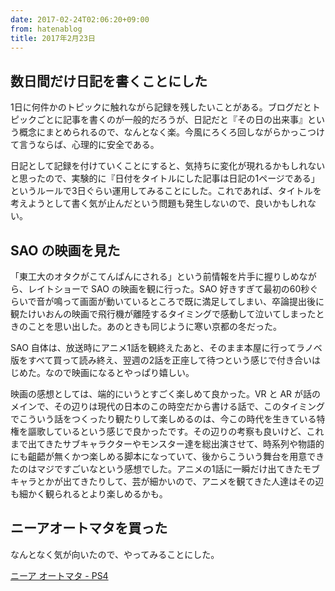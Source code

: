 ```yaml
---
date: 2017-02-24T02:06:20+09:00
from: hatenablog
title: 2017年2月23日
---
```


<h2>数日間だけ日記を書くことにした</h2>

<p>1日に何件かのトピックに触れながら記録を残したいことがある。ブログだとトピックごとに記事を書くのが一般的だろうが、日記だと『その日の出来事』という概念にまとめられるので、なんとなく楽。今風にろくろ回しながらかっこつけて言うならば、心理的に安全である。</p>

<p>日記として記録を付けていくことにすると、気持ちに変化が現れるかもしれないと思ったので、実験的に『日付をタイトルにした記事は日記の1ページである」というルールで3日ぐらい運用してみることにした。これであれば、タイトルを考えようとして書く気が止んだという問題も発生しないので、良いかもしれない。</p>

<h2>SAO の映画を見た</h2>

<p>「東工大のオタクがこてんぱんにされる」という前情報を片手に握りしめながら、レイトショーで SAO の映画を観に行った。SAO 好きすぎて最初の60秒ぐらいで音が鳴って画面が動いているところで既に満足してしまい、卒論提出後に観たけいおんの映画で飛行機が離陸するタイミングで感動して泣いてしまったときのことを思い出した。あのときも同じように寒い京都の冬だった。</p>

<p>SAO 自体は、放送時にアニメ1話を観終えたあと、そのまま本屋に行ってラノベ版をすべて買って読み終え、翌週の2話を正座して待つという感じで付き合いはじめた。なので映画になるとやっぱり嬉しい。</p>

<p>映画の感想としては、端的にいうとすごく楽しめて良かった。VR と AR が話のメインで、その辺りは現代の日本のこの時空だから書ける話で、このタイミングでこういう話をつくったり観たりして楽しめるのは、今この時代を生きている特権を謳歌しているという感じで良かったです。その辺りの考察も良いけど、これまで出てきたサブキャラクターやモンスター達を総出演させて、時系列や物語的にも齟齬が無くかつ楽しめる脚本になっていて、後からこういう舞台を用意できたのはマジですごいなという感想でした。アニメの1話に一瞬だけ出てきたモブキャラとかが出てきたりして、芸が細かいので、アニメを観てきた人達はその辺も細かく観られるとより楽しめるかも。</p>

<h2>ニーアオートマタを買った</h2>

<p>なんとなく気が向いたので、やってみることにした。</p>

<p></p><a href="http://www.amazon.co.jp/exec/obidos/ASIN/B01LYS572Y/r7kamura-22/">ニーア オートマタ - PS4</a>

